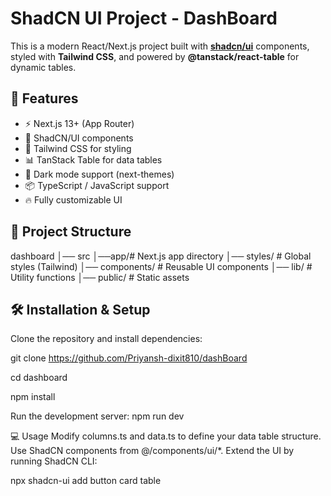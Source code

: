 # ShadCN UI Project - DashBoard

This is a modern React/Next.js project built with **[shadcn/ui](https://ui.shadcn.com/)** components, styled with **Tailwind CSS**, and powered by **@tanstack/react-table** for dynamic tables.

## 🚀 Features

- ⚡ Next.js 13+ (App Router)
- 🎨 ShadCN/UI components
- 💅 Tailwind CSS for styling
- 📊 TanStack Table for data tables
- 🌙 Dark mode support (next-themes)
- 📦 TypeScript / JavaScript support
- 🔥 Fully customizable UI

## 📂 Project Structure

dashboard
│── src 
      │──app/# Next.js app directory
            │── styles/ # Global styles (Tailwind)
      │── components/ # Reusable UI components
      │── lib/ # Utility functions
│── public/ # Static assets


## 🛠️ Installation & Setup

Clone the repository and install dependencies:

git clone https://github.com/Priyansh-dixit810/dashBoard

cd dashboard

npm install

Run the development server:
npm run dev

💻 Usage
Modify columns.ts and data.ts to define your data table structure.
Use ShadCN components from @/components/ui/*.
Extend the UI by running ShadCN CLI:

npx shadcn-ui add button card table


